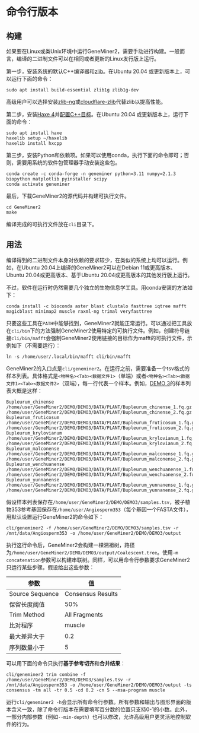 # 命令行版本

## 构建

如果要在Linux或类Unix环境中运行GeneMiner2，需要手动进行构建。一般而言，编译的二进制文件可以在相同或者更新的Linux发行版上运行。

第一步，安装系统的默认C++编译器和[zlib](https://zlib.net/)。在Ubuntu 20.04 或更新版本上，可以运行下面的命令：

```
sudo apt install build-essential zlib1g zlib1g-dev
```

高级用户可以选择安装[zlib-ng](https://github.com/zlib-ng/zlib-ng)或[cloudflare-zlib](https://github.com/cloudflare/zlib)代替zlib以提高性能。

第二步，安装[Haxe 4](https://haxe.org/)并[配置C++目标](https://haxe.org/manual/target-cpp-getting-started.html)。在Ubuntu 20.04 或更新版本上，运行下面的命令：

```
sudo apt install haxe
haxelib setup ~/haxelib
haxelib install hxcpp
```

第三步，安装Python和依赖项。如果可以使用conda，执行下面的命令即可；否则，需要用系统的软件包管理器手动安装这些包。

```
conda create -c conda-forge -n geneminer python=3.11 numpy=2.1.3 biopython matplotlib pyinstaller scipy
conda activate geneminer
```

最后，下载GeneMiner2的源代码并构建可执行文件。

```
cd GeneMiner2
make
```

编译完成的可执行文件放在`cli`目录下。

## 用法

编译得到的二进制文件本身对依赖的要求较少，在类似的系统上均可以运行。例如，在Ubuntu 20.04上编译的GeneMiner2可以在Debian 11或更高版本、Ubuntu 20.04或更高版本、基于Ubuntu 20.04或更高版本的其他发行版上运行。

不过，软件在运行时仍然需要几个独立的生物信息学工具。用conda安装的方法如下：

```
conda install -c bioconda aster blast clustalo fasttree iqtree mafft magicblast minimap2 muscle raxml-ng trimal veryfasttree
```

只要这些工具在`PATH`中能够找到，GeneMiner2就能正常运行。可以通过把工具放在`cli/bin`下的方法强制GeneMiner2使用特定的可执行文件。例如，创建符号链接`cli/bin/mafft`会强制GeneMiner2使用链接的目标作为mafft的可执行文件，示例如下（不需要运行）：

```
ln -s /home/user/.local/bin/mafft cli/bin/mafft
```

GeneMiner2的入口点是`cli/geneminer2`。在运行之前，需要准备一个tsv格式的样本列表。具体格式是`<物种名><Tab><数据文件1>`（单端）或者`<物种名><Tab><数据文件1><Tab><数据文件2>`（双端），每一行代表一个样本。例如，[DEMO 3](../../DEMO/DEMO3/DEMO3.md)的样本列表大概是这样：

```
Bupleurum_chinense	/home/user/GeneMiner2/DEMO/DEMO3/DATA/PLANT/Bupleurum_chinense_1.fq.gz	/home/user/GeneMiner2/DEMO/DEMO3/DATA/PLANT/Bupleurum_chinense_2.fq.gz
Bupleurum_fruticosum	/home/user/GeneMiner2/DEMO/DEMO3/DATA/PLANT/Bupleurum_fruticosum_1.fq.gz	/home/user/GeneMiner2/DEMO/DEMO3/DATA/PLANT/Bupleurum_fruticosum_2.fq.gz
Bupleurum_krylovianum	/home/user/GeneMiner2/DEMO/DEMO3/DATA/PLANT/Bupleurum_krylovianum_1.fq.gz	/home/user/GeneMiner2/DEMO/DEMO3/DATA/PLANT/Bupleurum_krylovianum_2.fq.gz
Bupleurum_malconense	/home/user/GeneMiner2/DEMO/DEMO3/DATA/PLANT/Bupleurum_malconense_1.fq.gz	/home/user/GeneMiner2/DEMO/DEMO3/DATA/PLANT/Bupleurum_malconense_2.fq.gz
Bupleurum_wenchuanense	/home/user/GeneMiner2/DEMO/DEMO3/DATA/PLANT/Bupleurum_wenchuanense_1.fq.gz	/home/user/GeneMiner2/DEMO/DEMO3/DATA/PLANT/Bupleurum_wenchuanense_2.fq.gz
Bupleurum_yunnanense	/home/user/GeneMiner2/DEMO/DEMO3/DATA/PLANT/Bupleurum_yunnanense_1.fq.gz	/home/user/GeneMiner2/DEMO/DEMO3/DATA/PLANT/Bupleurum_yunnanense_2.fq.gz
```

假设样本列表保存在`/home/user/GeneMiner2/DEMO/DEMO3/samples.tsv`，被子植物353参考基因保存在`/home/user/Angiosperm353`（每个基因一个FASTA文件），用默认设置运行GeneMiner2的命令如下：

```
cli/geneminer2 -f /home/user/GeneMiner2/DEMO/DEMO3/samples.tsv -r /mnt/data/Angiosperm353 -o /home/user/GeneMiner2/DEMO/DEMO3/output
```

执行这行命令后，GeneMiner2会构建一棵溯祖树，路径为`/home/user/GeneMiner2/DEMO/DEMO3/output/Coalescent.tree`。使用`-m concatenation`参数可以构建串联树。同样，可以用命令行参数要求GeneMiner2只运行某些步骤。假设给出这些参数：

| 参数                        | 值                |
| -------------------------- | ----------------- |
| Source Sequence            | Consensus Results |
| 保留长度阈值                 | 50%               |
| Trim Method                | All Fragments     |
| 比对程序                     | muscle            |
| 最大差异大于                 | 0.2               |
| 序列数量小于                 | 5                 |

可以用下面的命令只执行**基于参考切齐**和**合并结果**：

```
cli/geneminer2 trim combine -f /home/user/GeneMiner2/DEMO/DEMO3/samples.tsv -r /mnt/data/Angiosperm353 -o /home/user/GeneMiner2/DEMO/DEMO3/output -ts consensus -tm all -tr 0.5 -cd 0.2 -cn 5 --msa-program muscle
```

运行`cli/geneminer2 -h`会显示所有命令行参数。所有参数和输出与图形界面的版本含义一致，除了命令行版本在需要填写百分数的位置只支持0-1的小数。此外，一部分内部参数（例如`--min-depth`）也可以修改，允许高级用户更灵活地控制软件的行为。
